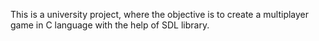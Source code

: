 This is a university project, where the objective is to create a multiplayer game in C language with the help of SDL library.



